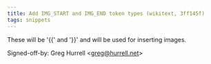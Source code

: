 ```yaml
---
title: Add IMG_START and IMG_END token types (wikitext, 3ff145f)
tags: snippets
---
```


These will be '{{' and '}}' and will be used for inserting images.

Signed-off-by: Greg Hurrell &lt;greg@hurrell.net&gt;
